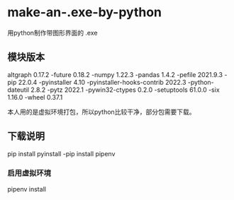 # make-an-.exe-by-python
用python制作带图形界面的 .exe
## 模块版本
altgraph                  0.17.2
-future                    0.18.2
-numpy                     1.22.3
-pandas                    1.4.2
-pefile                    2021.9.3
-pip                       22.0.4
-pyinstaller               4.10
-pyinstaller-hooks-contrib 2022.3
-python-dateutil           2.8.2
-pytz                      2022.1
-pywin32-ctypes            0.2.0
-setuptools                61.0.0
-six                       1.16.0
-wheel                     0.37.1

本人用的是虚拟环境打包，所以python比较干净，部分包需要下载。

## 下载说明
pip install pyinstall
-pip install pipenv
### 启用虚拟环境
pipenv install
